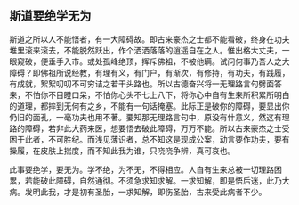 ##  斯道要绝学无为

斯道之所以人不能悟者，有一大障碍故。即古来豪杰之士都不能看破，终身在功夫堆里滚来滚去，不能脱然跃出，作个洒洒落落的逍遥自在之人。惟出格大丈夫，一眼窥破，便垂手入市。或处孤峰绝顶，挥斥佛祖，不被他瞒。试问何事乃吾人之大障碍？即佛祖所说经教，有理有义，有门户，有渐次，有修持，有功夫，有践履，有成就，絮絮叨叨不可穷诘之若干头路也。所以古德奋兴将一无理路言句劈面答来，不怕你不目瞪口呆，不怕你心头不七上八下，将你心中自有生来所积累所明白的道理，都摔到无何有之乡，不能有一句话掩塞。此际正是破你的障碍，要显出你仍旧的面孔，一毫功夫也用不著。要知那无理路言句中，原没有什意义，然这有理路的障碍，若非此大药来医，想要悟去破此障碍，万万不能。所以古来豪杰之士受困于此者，不可胜纪。而浅见薄识者，总不知这是现成公案，动言要作功夫，要有操履，在皮肤上揣度，而不知此我为谁，只哓哓争辨，真可哀也。

此事要绝学，要无为。学不绝，为不无，不得相应。人自有生来总被一切理路困累，若能破此障碍，自然通彻。不须急求知求解。一求知解，即是悟后迷，此乃大病。发明此我，才是初有圣胎，一求知解，即伤圣胎，古来受此病者不少。
